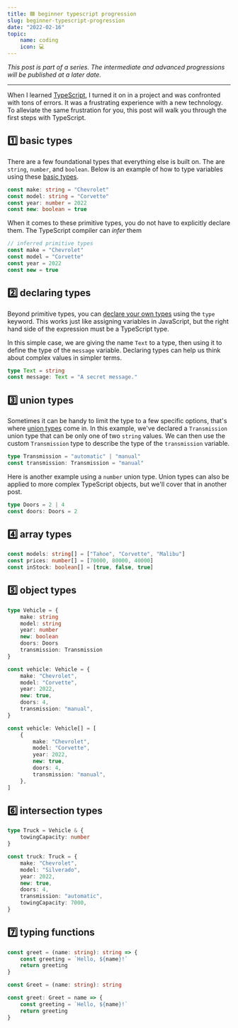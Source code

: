 ```yaml
---
title: 🟦 beginner typescript progression
slug: beginner-typescript-progression
date: "2022-02-16"
topic:
    name: coding
    icon: 💻
---
```


_This post is part of a series. The intermediate and advanced progressions will be published at a later date._

---

When I learned [TypeScript][typescript], I turned it on in a project and was confronted with tons of errors. It was a frustrating experience with a new technology. To alleviate the same frustration for you, this post will walk you through the first steps with TypeScript.

## 1️⃣ basic types

There are a few foundational types that everything else is built on. The are `string`, `number`, and `boolean`. Below is an example of how to type variables using these [basic types][basic-types].

```typescript
const make: string = "Chevrolet"
const model: string = "Corvette"
const year: number = 2022
const new: boolean = true
```

When it comes to these primitive types, you do not have to explicitly declare them. The TypeScript compiler can _infer_ them

```typescript
// inferred primitive types
const make = "Chevrolet"
const model = "Corvette"
const year = 2022
const new = true
```

## 2️⃣ declaring types

Beyond primitive types, you can [declare your own types][type-alias] using the `type` keyword. This works just like assigning variables in JavaScript, but the right hand side of the expression must be a TypeScript type.

In this simple case, we are giving the name `Text` to a type, then using it to define the type of the `message` variable. Declaring types can help us think about complex values in simpler terms.

```typescript
type Text = string
const message: Text = "A secret message."
```

## 3️⃣ union types

Sometimes it can be handy to limit the type to a few specific options, that's where [union types][union-type] come in. In this example, we've declared a `Transmission` union type that can be only one of two `string` values. We can then use the custom `Transmission` type to describe the type of the `transmission` variable.

```typescript
type Transmission = "automatic" | "manual"
const transmission: Transmission = "manual"
```

Here is another example using a `number` union type. Union types can also be applied to more complex TypeScript objects, but we'll cover that in another post.

```typescript
type Doors = 2 | 4
const doors: Doors = 2
```

## 4️⃣ array types

```typescript
const models: string[] = ["Tahoe", "Corvette", "Malibu"]
const prices: number[] = [70000, 80000, 40000]
const inStock: boolean[] = [true, false, true]
```

## 5️⃣ object types

```typescript
type Vehicle = {
    make: string
    model: string
    year: number
    new: boolean
    doors: Doors
    transmission: Transmission
}

const vehicle: Vehicle = {
    make: "Chevrolet",
    model: "Corvette",
    year: 2022,
    new: true,
    doors: 4,
    transmission: "manual",
}
```

```typescript
const vehicle: Vehicle[] = [
    {
        make: "Chevrolet",
        model: "Corvette",
        year: 2022,
        new: true,
        doors: 4,
        transmission: "manual",
    },
]
```

## 6️⃣ intersection types

```typescript
type Truck = Vehicle & {
    towingCapacity: number
}

const truck: Truck = {
    make: "Chevrolet",
    model: "Silverado",
    year: 2022,
    new: true,
    doors: 4,
    transmission: "automatic",
    towingCapacity: 7000,
}
```

## 7️⃣ typing functions

```typescript
const greet = (name: string): string => {
    const greeting = `Hello, ${name}!`
    return greeting
}
```

```typescript
const Greet = (name: string): string

const greet: Greet = name => {
    const greeting = `Hello, ${name}!`
    return greeting
}
```

[typescript]: https://typescriptlang.org
[basic-types]: https://www.typescriptlang.org/docs/handbook/2/everyday-types.html
[type-alias]: https://www.typescriptlang.org/docs/handbook/2/everyday-types.html#type-aliases
[union-type]: https://www.typescriptlang.org/docs/handbook/2/everyday-types.html#union-types
